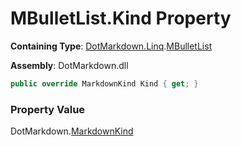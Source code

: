 # MBulletList\.Kind Property

**Containing Type**: [DotMarkdown.Linq](../../README.md)\.[MBulletList](../README.md)

**Assembly**: DotMarkdown\.dll

```csharp
public override MarkdownKind Kind { get; }
```

### Property Value

DotMarkdown\.[MarkdownKind](../../../MarkdownKind/README.md)

